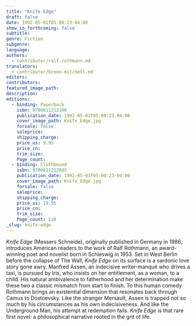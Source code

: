 ```yaml
---
title: "Knife Edge"
draft: false
date: 1992-05-01T05:00:23-04:00
show_in_forthcoming: false
subtitle:
genre: Fiction
subgenre:
language:
authors:
  - contributor/ralf-rothmann.md
translators:
  - contributor/breon-mitchell.md
editors:
contributors:
featured_image_path:
description:
editions:
  - binding: Paperback
    isbn: 9780811212106
    publication_date: 1992-05-01T05:00:23-04:00
    cover_image_path: Knife_Edge.jpg
    forsale: false
    saleprice:
    shipping_charge:
    price_us: 9.95
    price_cn:
    trim_size:
    Page_count:
  - binding: Clothbound
    isbn: 9780811212045
    publication_date: 1992-05-01T05:00:23-04:00
    cover_image_path: Knife_Edge.jpg
    forsale: false
    saleprice:
    shipping_charge:
    price_us: 19.95
    price_cn:
    trim_size:
    Page_count: 128
_slug: knife-edge
---
```


_Knife Edge_ (Messers Schneide), originally published in Germany in 1986, introduces American readers to the work of Ralf Rothmann, an award-winning poet and novelist born in Schleswig in 1953. Set in West Berlin before the collapse of The Wall, _Knife Edge_ on its surface is a sardonic love story gone awry. Manfred Assen, an indecisive writer-manqué who drives a taxi, is pursued by Iris, who insists on her entitlement, as a woman, to a child. His natural ambivalence to fatherhood and her determination make these two a classic mismatch from start to finish. To this human comedy Rothmann brings an existential dimension that resonates back through Camus to Dostoevsky. Like the stranger Mersault, Assen is trapped not so much by his circumstances as his own indecisiveness. And like the Underground Man, his attempt at redemption fails. _Knife Edge_ is that rare first novel: a philosophical narrative rooted in the grit of life.

